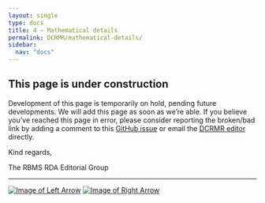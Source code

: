 ```yaml
---
layout: single
type: docs
title: 4 — Mathematical details
permalink: DCRMR/mathematical-details/
sidebar:
  nav: "docs"
---
```


## This page is under construction

Development of this page is temporarily on hold, pending future developments. We will add this page as soon as we’re able. If you believe you’ve reached this page in error, please consider reporting the broken/bad link by adding a comment to this [GitHub issue](https://github.com/rbms-bsc/DCRMR/issues/26) or email the [DCRMR editor](mailto:dcrm.rda@gmail.com) directly.

Kind regards,

The RBMS RDA Editorial Group

---

[![Image of Left Arrow](https://rbms-bsc.github.io/DCRMR/assets/pictures/navigation/Arrow_Left.png "3.26 — Note on edition statement")](/DCRMR/edition/Note-on-edition-statement/) [![Image of Right Arrow](https://rbms-bsc.github.io/DCRMR/assets/pictures/navigation/Arrow_Right.png "4.21 — Details of cartographic content")](/DCRMR/mathematical-details/Details-of-cartographic-content/)

